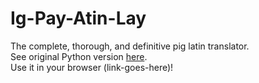 # Ig-Pay-Atin-Lay
The complete, thorough, and definitive pig latin translator.  
See original Python version [here](https://github.com/BCR8/Ig-Pay-Atin-Lay.py).  
Use it in your browser (link-goes-here)!
